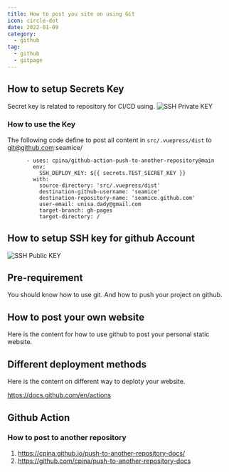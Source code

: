 ```yaml
---
title: How to post you site on using Git
icon: circle-dot
date: 2022-01-09
category:
  - github
tag:
  - github
  - gitpage
---
```


## How to setup Secrets Key
Secret key is related to repository for CI/CD using.
![SSH Private KEY](/data/techniques/github/CI-CD/repository_secret.png)

### How to use the Key
The following code define to post all content in `src/.vuepress/dist` to git@github.com:seamice/
``` YML
      - uses: cpina/github-action-push-to-another-repository@main
        env:
          SSH_DEPLOY_KEY: ${{ secrets.TEST_SECRET_KEY }}
        with:
          source-directory: 'src/.vuepress/dist'
          destination-github-username: 'seamice'
          destination-repository-name: 'seamice.github.com'
          user-email: unisa.dady@gmail.com
          target-branch: gh-pages
          target-directory: /
```

## How to setup SSH key for github Account
![SSH Public KEY](/data/techniques/github/CI-CD/account_sshpub.png)


## Pre-requirement
You should know how to use git. And how to push your project on github.

## How to post your own website
Here is the content for how to use github to post your personal static website.

## Different deployment methods
Here is the content on different way to deploty your website.


https://docs.github.com/en/actions






## Github Action
### How to post to another repository
01. https://cpina.github.io/push-to-another-repository-docs/
02. https://github.com/cpina/push-to-another-repository-docs